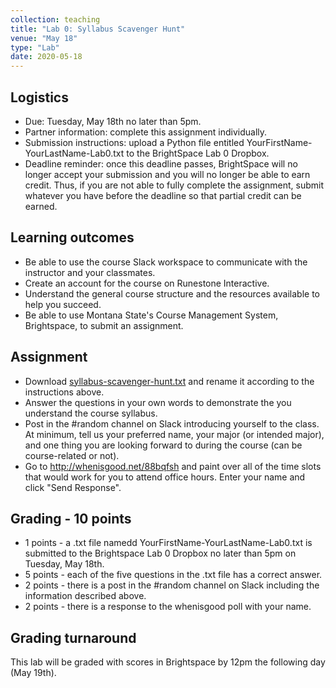 ```yaml
---
collection: teaching
title: "Lab 0: Syllabus Scavenger Hunt"
venue: "May 18"
type: "Lab"
date: 2020-05-18
---
```


## Logistics
* Due: Tuesday, May 18th no later than 5pm.
* Partner information: complete this assignment individually.
* Submission instructions: upload a Python file
entitled YourFirstName-YourLastName-Lab0.txt to the BrightSpace Lab 0 Dropbox.
* Deadline reminder: once this deadline passes, BrightSpace will no longer accept your
submission and you will no longer be able to earn credit. Thus, if you are not able to fully
complete the assignment, submit whatever you have before the deadline so that partial credit can be earned.

## Learning outcomes
* Be able to use the course Slack workspace to communicate with the instructor
	and your classmates.
* Create an account for the course on Runestone Interactive.
* Understand the general course structure and the resources available to help
	you succeed.
* Be able to use Montana State's Course Management System, Brightspace, to submit an assignment.

## Assignment
* Download [syllabus-scavenger-hunt.txt](https://lgw2.github.io/teaching/csci127-summer-2020/labs/syllabus-scavenger-hunt.txt)
and rename it according to the instructions above.
* Answer the questions in your own words to demonstrate the you understand the course syllabus.
* Post in the #random channel on Slack introducing yourself to the class. At
minimum, tell us your preferred name, your major (or intended major), and one
thing you are looking forward to during the course (can be course-related or
not).
* Go to http://whenisgood.net/88bqfsh and paint over all of the time slots
that would work for you to attend office hours. Enter your name and click "Send
Response".

## Grading - 10 points
* 1 points - a .txt file namedd YourFirstName-YourLastName-Lab0.txt is submitted to the
Brightspace Lab 0 Dropbox no later than 5pm on Tuesday, May 18th.
* 5 points - each of the five questions in the .txt file has a correct answer.
* 2 points - there is a post in the #random channel on Slack including the
	information described above.
* 2 points - there is a response to the whenisgood poll with your name.

## Grading turnaround
This lab will be graded with scores in Brightspace by 12pm the following day
(May 19th).
